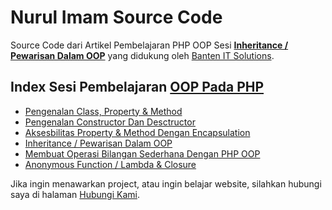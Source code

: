 # Nurul Imam Source Code

Source Code dari Artikel Pembelajaran PHP OOP Sesi [**Inheritance / Pewarisan Dalam OOP**](http://www.nurulimam.com/2014/10/inheritance-pewarisan-dalam-oop.html) yang didukung oleh [Banten IT Solutions](http://www.banten-it.com).

## Index Sesi Pembelajaran [OOP Pada PHP](http://www.nurulimam.com/2014/10/belajar-php-oop-object-oriented-programming-pemula.html)

* [Pengenalan Class, Property & Method](http://www.nurulimam.com/2014/10/mengenal-class-property-dan-method.html)
* [Pengenalan Constructor Dan Desctructor](http://www.nurulimam.com/2014/10/mengenal-constructors-destructors.html)
* [Aksesbilitas Property & Method Dengan Encapsulation](http://www.nurulimam.com/2014/10/aksesbilitas-property-method-dengan-encapsulation.html)
* [Inheritance / Pewarisan Dalam OOP](http://www.nurulimam.com/2014/10/inheritance-pewarisan-dalam-oop.html)
* [Membuat Operasi Bilangan Sederhana Dengan PHP OOP](http://www.nurulimam.com/2014/10/latihan-membuat-operasi-bilangan-dengan-oop.html)
* [Anonymous Function / Lambda & Closure](http://www.nurulimam.com/2014/10/php5-anonymous-function-lambda-closure.html)

Jika ingin menawarkan project, atau ingin belajar website, silahkan hubungi saya di halaman [Hubungi Kami](http://www.nurulimam.com/hubungi).